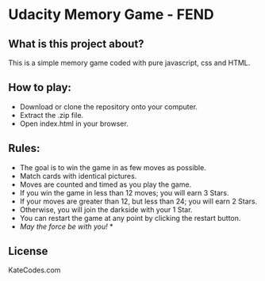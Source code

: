 # Udacity Memory Game - FEND #

## What is this project about?

This is a simple memory game coded with pure javascript, css and HTML. 

## How to play:

* Download or clone the repository onto your computer.
* Extract the .zip file.
* Open index.html in your browser. 

## Rules:

* The goal is to win the game in as few moves as possible.
 * Match cards with identical pictures.
 * Moves are counted and timed as you play the game.
 * If you win the game in less than 12 moves; you will earn 3 Stars.
 * If your moves are greater than 12, but less than 24; you will earn 2 Stars.
 * Otherwise, you will join the darkside with your 1 Star.
 * You can restart the game at any point by clicking the restart button.
 * _May the force be with you!_ *

## License
KateCodes.com
